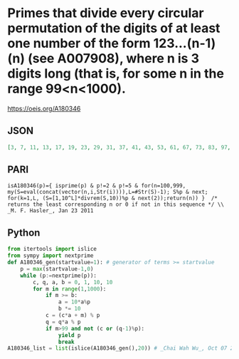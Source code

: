 # Primes that divide every circular permutation of the digits of at least one number of the form 123\.\.\.\(n\-1\)\(n\) \(see A007908\), where n is 3 digits long \(that is, for some n in the range 99<n<1000\)\.
https://oeis.org/A180346
## JSON
```JSON
[3, 7, 11, 13, 17, 19, 23, 29, 31, 37, 41, 43, 53, 61, 67, 73, 83, 97, 101, 107, 127, 163, 211, 271, 277, 1009, 18973]
```
## PARI
```PARI
isA180346(p)={ isprime(p) & p!=2 & p!=5 & for(n=100,999, my(S=eval(concat(vector(n,i,Str(i)))),L=#Str(S)-1); S%p & next; for(k=1,L, (S=[1,10^L]*divrem(S,10))%p & next(2));return(n)) }  /* returns the least corresponding n or 0 if not in this sequence */ \\ _M. F. Hasler_, Jan 23 2011
```
## Python
```Python
from itertools import islice
from sympy import nextprime
def A180346_gen(startvalue=1): # generator of terms >= startvalue
    p = max(startvalue-1,0)
    while (p:=nextprime(p)):
        c, q, a, b = 0, 1, 10, 10
        for m in range(1,1000):
            if m >= b:
                a = 10*a%p
                b *= 10
            c = (c*a + m) % p
            q = q*a % p
            if m>99 and not (c or (q-1)%p):
                yield p
                break
A180346_list = list(islice(A180346_gen(),20)) # _Chai Wah Wu_, Oct 07 2023
```
